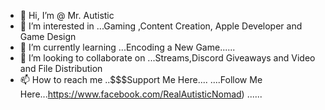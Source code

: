 - 👋 Hi, I’m @ Mr. Autistic
- 👀 I’m interested in ...Gaming ,Content Creation, Apple Developer and Game Design
- 🌱 I’m currently learning ...Encoding a New Game......
- 💞️ I’m looking to collaborate on ...Streams,Discord Giveaways and Video and File Distribution
- 📫 How to reach me ..$$$Support Me Here....  ....Follow Me Here...https://www.facebook.com/RealAutisticNomad)
......
<!---
JRSCDevelopers/JRSCDevelopers is a ✨ special ✨ repository because its `README.md` (this file) appears on your GitHub profile.
You can click the Preview link to take a look at your changes.
--->
